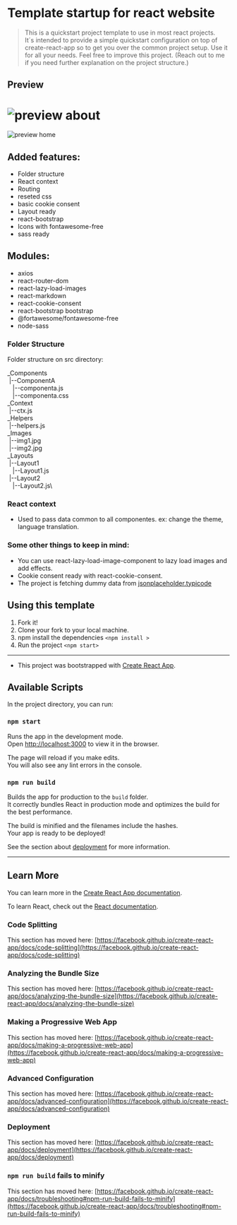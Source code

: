 # Template startup for react website

> This is a quickstart project template to use in most react projects.  
> It´s intended to provide a simple quickstart configuration on top of create-react-app so to get you over the common project setup.
> Use it for all your needs. Feel free to improve this project. (Reach out to me if you need further explanation on the project structure.)   

## Preview

![preview about](https://api.emanuel-dev.com/uploads/preview1_f9acc559b6.png)
===============================
![preview home](https://api.emanuel-dev.com/uploads/preview2_3c7c791124.png)



## Added features:
* Folder structure
* React context
* Routing
* reseted css
* basic cookie consent
* Layout ready
* react-bootstrap 
* Icons with fontawesome-free
* sass ready

## Modules:
* axios
* react-router-dom
* react-lazy-load-images
* react-markdown
* react-cookie-consent
* react-bootstrap bootstrap
* @fortawesome/fontawesome-free
* node-sass

### Folder Structure 
Folder structure on src directory:

_Components\
&nbsp;|--ComponentA\
&nbsp;&nbsp;&nbsp;|--componenta.js\
&nbsp;&nbsp;&nbsp;|--componenta.css\
_Context\
&nbsp;|--ctx.js\
_Helpers\
&nbsp;|--helpers.js\
_Images\
&nbsp;|--img1.jpg\
&nbsp;|--img2.jpg\
_Layouts\
&nbsp;|--Layout1\
&nbsp;&nbsp;&nbsp;|--Layout1.js\
&nbsp;|--Layout2\
&nbsp;&nbsp;&nbsp;|--Layout2.js\

### React context
- Used to pass data common to all componentes.
ex: change the theme, language translation. 

### Some other things to keep in mind:
- You can use react-lazy-load-image-component to lazy load images and add effects.
- Cookie consent ready with react-cookie-consent. 
- The project is fetching dummy data from [jsonplaceholder.typicode](https://jsonplaceholder.typicode.com)

## Using this template
1. Fork it!
2. Clone your fork to your local machine.
3. npm install the dependencies `<npm install >`
4. Run the project `<npm start>`
***

- This project was bootstrapped with [Create React App](https://github.com/facebook/create-react-app).

## Available Scripts

In the project directory, you can run:

### `npm start`

Runs the app in the development mode.\
Open [http://localhost:3000](http://localhost:3000) to view it in the browser.

The page will reload if you make edits.\
You will also see any lint errors in the console.

### `npm run build`

Builds the app for production to the `build` folder.\
It correctly bundles React in production mode and optimizes the build for the best performance.

The build is minified and the filenames include the hashes.\
Your app is ready to be deployed!

See the section about [deployment](https://facebook.github.io/create-react-app/docs/deployment) for more information.

***

## Learn More

You can learn more in the [Create React App documentation](https://facebook.github.io/create-react-app/docs/getting-started).

To learn React, check out the [React documentation](https://reactjs.org/).

### Code Splitting

This section has moved here: [https://facebook.github.io/create-react-app/docs/code-splitting](https://facebook.github.io/create-react-app/docs/code-splitting)

### Analyzing the Bundle Size

This section has moved here: [https://facebook.github.io/create-react-app/docs/analyzing-the-bundle-size](https://facebook.github.io/create-react-app/docs/analyzing-the-bundle-size)

### Making a Progressive Web App

This section has moved here: [https://facebook.github.io/create-react-app/docs/making-a-progressive-web-app](https://facebook.github.io/create-react-app/docs/making-a-progressive-web-app)

### Advanced Configuration

This section has moved here: [https://facebook.github.io/create-react-app/docs/advanced-configuration](https://facebook.github.io/create-react-app/docs/advanced-configuration)

### Deployment

This section has moved here: [https://facebook.github.io/create-react-app/docs/deployment](https://facebook.github.io/create-react-app/docs/deployment)

### `npm run build` fails to minify

This section has moved here: [https://facebook.github.io/create-react-app/docs/troubleshooting#npm-run-build-fails-to-minify](https://facebook.github.io/create-react-app/docs/troubleshooting#npm-run-build-fails-to-minify)
